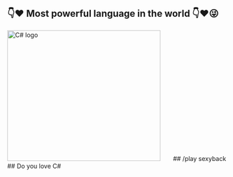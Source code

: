  ## :point_down::heart: Most powerful language in the world :point_down::heart::stuck_out_tongue_winking_eye:  
 <img src="https://interset.co.th/wp-content/uploads/2018/07/27_c-sharp-logo-filled.png" alt="C# logo" style="float:center; margin-right:25px;" width="350" height="300" />
## /play sexyback
 ## Do you love C# 
